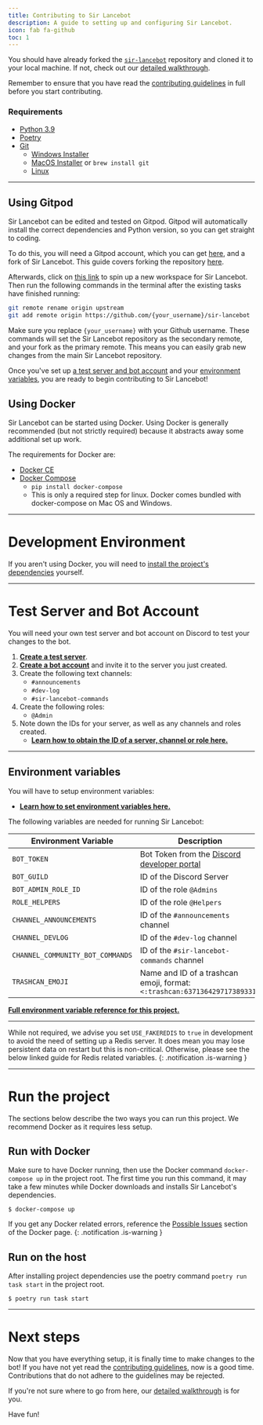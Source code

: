 ```yaml
---
title: Contributing to Sir Lancebot
description: A guide to setting up and configuring Sir Lancebot.
icon: fab fa-github
toc: 1
---
```


You should have already forked the [`sir-lancebot`](https://github.com/python-discord/sir-lancebot) repository and cloned it to your local machine. If not, check out our [detailed walkthrough](../#1-fork-and-clone-the-repo).

Remember to ensure that you have read the [contributing guidelines](../contributing-guidelines) in full before you start contributing.

### Requirements
- [Python 3.9](https://www.python.org/downloads/)
- [Poetry](https://github.com/python-poetry/poetry#installation)
- [Git](https://git-scm.com/downloads)
    - [Windows Installer](https://git-scm.com/download/win)
    - [MacOS Installer](https://git-scm.com/download/mac) or `brew install git`
    - [Linux](https://git-scm.com/download/linux)

---

## Using Gitpod
Sir Lancebot can be edited and tested on Gitpod. Gitpod will automatically install the correct dependencies and Python version, so you can get straight to coding.

To do this, you will need a Gitpod account, which you can get [here](https://www.gitpod.io/#get-started), and a fork of Sir Lancebot. This guide covers forking the repository [here](../forking-repository).

Afterwards, click on [this link](https://gitpod.io/#/github.com/python-discord/sir-lancebot) to spin up a new workspace for Sir Lancebot. Then run the following commands in the terminal after the existing tasks have finished running:
```sh
git remote rename origin upstream
git add remote origin https://github.com/{your_username}/sir-lancebot
```
Make sure you replace `{your_username}` with your Github username. These commands will set the Sir Lancebot repository as the secondary remote, and your fork as the primary remote. This means you can easily grab new changes from the main Sir Lancebot repository.

Once you've set up [a test server and bot account](#test-server-and-bot-account) and your [environment variables](#environment-variables), you are ready to begin contributing to Sir Lancebot!

## Using Docker
Sir Lancebot can be started using Docker. Using Docker is generally recommended (but not strictly required) because it abstracts away some additional set up work.

The requirements for Docker are:

* [Docker CE](https://docs.docker.com/install/)
* [Docker Compose](https://docs.docker.com/compose/install/)
    * `pip install docker-compose`
    * This is only a required step for linux. Docker comes bundled with docker-compose on Mac OS and Windows.

---
# Development Environment
If you aren't using Docker, you will need to [install the project's dependencies](../installing-project-dependencies) yourself.

---
# Test Server and Bot Account

You will need your own test server and bot account on Discord to test your changes to the bot.

1. [**Create a test server**](../setting-test-server-and-bot-account#setting-up-a-test-server).
2. [**Create a bot account**](../setting-test-server-and-bot-account#setting-up-a-bot-account) and invite it to the server you just created.
3. Create the following text channels:
    * `#announcements`
    * `#dev-log`
    * `#sir-lancebot-commands`
4. Create the following roles:
    * `@Admin`
5. Note down the IDs for your server, as well as any channels and roles created.
    * [**Learn how to obtain the ID of a server, channel or role here.**](../setting-test-server-and-bot-account#obtain-the-ids)

---

## Environment variables
You will have to setup environment variables:

* [**Learn how to set environment variables here.**](../configure-environment-variables)

The following variables are needed for running Sir Lancebot:

| Environment Variable | Description |
| -------- | -------- |
| `BOT_TOKEN` | Bot Token from the [Discord developer portal](https://discord.com/developers/applications) |
| `BOT_GUILD` | ID of the Discord Server |
| `BOT_ADMIN_ROLE_ID` | ID of the role `@Admins` |
| `ROLE_HELPERS` | ID of the role `@Helpers` |
| `CHANNEL_ANNOUNCEMENTS` | ID of the `#announcements` channel |
| `CHANNEL_DEVLOG` | ID of the `#dev-log` channel |
| `CHANNEL_COMMUNITY_BOT_COMMANDS` | ID of the `#sir-lancebot-commands` channel |
| `TRASHCAN_EMOJI` | Name and ID of a trashcan emoji, format: `<:trashcan:637136429717389331>`|

[**Full environment variable reference for this project.**](./env-var-reference)

---

While not required, we advise you set `USE_FAKEREDIS` to `true` in development to avoid the need of setting up a Redis server.
It does mean you may lose persistent data on restart but this is non-critical.
Otherwise, please see the below linked guide for Redis related variables.
{: .notification .is-warning }

---
# Run the project
The sections below describe the two ways you can run this project. We recommend Docker as it requires less setup.

## Run with Docker
Make sure to have Docker running, then use the Docker command `docker-compose up` in the project root.
The first time you run this command, it may take a few minutes while Docker downloads and installs Sir Lancebot's dependencies.

```shell
$ docker-compose up
```

If you get any Docker related errors, reference the [Possible Issues](../docker#possible-issues) section of the Docker page.
{: .notification .is-warning }

## Run on the host
After installing project dependencies use the poetry command `poetry run task start` in the project root.

```shell
$ poetry run task start
```
---

# Next steps
Now that you have everything setup, it is finally time to make changes to the bot! If you have not yet read the [contributing guidelines](../contributing-guidelines.md), now is a good time. Contributions that do not adhere to the guidelines may be rejected.

If you're not sure where to go from here, our [detailed walkthrough](../#2-set-up-the-project) is for you.

Have fun!
